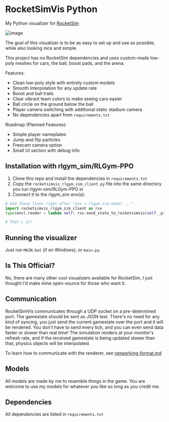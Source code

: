 # RocketSimVis Python
My Python visualizer for [RocketSim](https://github.com/ZealanL/RocketSim)

![image](https://github.com/ZealanL/RocketSimVis/assets/36944229/3112e332-da79-4c09-90b6-e2bb0fcbd559)

The goal of this visualizer is to be as easy to set up and use as possible, while also looking nice and simple.

This project has no RocketSim dependencies and uses custom-made low-poly meshes for cars, the ball, boost pads, and the arena.

Features:
- Clean low-poly style with entirely custom models
- Smooth interpolation for any update rate
- Boost and ball trails
- Clear vibrant team colors to make seeing cars easier
- Ball circle on the ground below the ball
- Player camera switching with additional static stadium camera
- No dependencies apart from `requirements.txt`

Roadmap (Planned Features):
- Simple player nameplates
- Jump and flip particles
- Freecam camera option
- Small UI section with debug info

## Installation with rlgym_sim/RLGym-PPO
1. Clone this repo and install the dependencies in `requirements.txt`
2. Copy the `rocketsimvis_rlgym_sim_client.py` file into the same directory you run rlgym-sim/RLGym-PPO in
3. Connect it to the rlgym_sim env(s):
```py
# Add these lines right after "env = rlgym_sim.make( ..."
import rocketsimvis_rlgym_sim_client as rsv
type(env).render = lambda self: rsv.send_state_to_rocketsimvis(self._prev_state)

# That's it!
```

## Running the visualizer
Just run `MAIN.bat` (if on Windows), or `main.py`.

## Is This Official?
No, there are many other cool visualizers available for RocketSim, I just thought I'd make mine open-source for those who want it.

## Communication
RocketSimVis communicates through a UDP socket on a pre-determined port. The gamestate should be sent as JSON text. 
There's no need for any kind of syncing, you just send the current gamestate over the port and it will be rendered.
You don't have to send every tick, and you can even send data faster or slower than real time!
The simulation renders at your monitor's refresh rate, and if the received gamestate is being updated slower than that, physics objects will be interpolated.

To learn how to communicate with the renderer, see [networking-format.md](networking-format.md)

## Models
All models are made by me to resemble things in the game.
You are welcome to use my models for whatever you like so long as you credit me.

## Dependencies 
All dependencies are listed in `requirements.txt`
